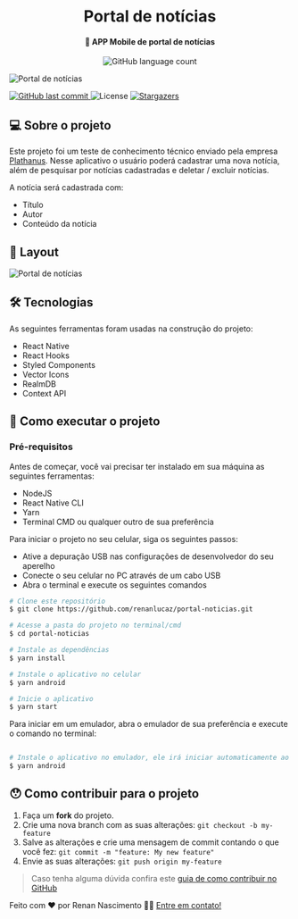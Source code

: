 <h1 align="center">
    Portal de notícias
</h1>

<h4 align="center">
	🚀 APP Mobile de portal de notícias
</h4>

<p align="center">
  <img alt="GitHub language count" src="https://img.shields.io/github/languages/count/renanlucaz/portal-noticias?color=%2304D361">

  ![Portal de notícias](https://i.ibb.co/FmLRBQG/title.jpg)



  <a href="https://github.com/renanlucaz/portal-noticias/commits/master">
    <img alt="GitHub last commit" src="https://img.shields.io/github/last-commit/renanlucaz/portal-noticias">
  </a>

  <img alt="License" src="https://img.shields.io/badge/license-MIT-brightgreen">
   <a href="https://github.com/renanlucaz/portal-noticias/stargazers">
    <img alt="Stargazers" src="https://img.shields.io/github/stars/renanlucaz/portal-noticias?style=social">
  </a>
</p>


## 💻 Sobre o projeto
Este projeto foi um teste de conhecimento técnico enviado pela empresa <a href="https://plathanus.com.br/">Plathanus</a>. Nesse aplicativo o usuário poderá cadastrar uma nova notícia, além de pesquisar por notícias cadastradas e deletar / excluir notícias.

A notícia será cadastrada com:
- Título
- Autor
- Conteúdo da notícia

## 🎨 Layout

<img src="https://i.ibb.co/FmLRBQG/title.jpg" alt="Portal de notícias" title="Portal de notícias"/>


## 🛠 Tecnologias

As seguintes ferramentas foram usadas na construção do projeto:

- React Native
- React Hooks
- Styled Components
- Vector Icons
- RealmDB
- Context API

## 🚀 Como executar o projeto

### Pré-requisitos

Antes de começar, você vai precisar ter instalado em sua máquina as seguintes ferramentas:
- NodeJS
- React Native CLI
- Yarn
- Terminal CMD ou qualquer outro de sua preferência

Para iniciar o projeto no seu celular, siga os seguintes passos:

- Ative a depuração USB nas configurações de desenvolvedor do seu aperelho
- Conecte o seu celular no PC através de um cabo USB
- Abra o terminal e execute os seguintes comandos

```bash
# Clone este repositório
$ git clone https://github.com/renanlucaz/portal-noticias.git

# Acesse a pasta do projeto no terminal/cmd
$ cd portal-noticias

# Instale as dependências
$ yarn install

# Instale o aplicativo no celular
$ yarn android

# Inicie o aplicativo
$ yarn start

```
Para iniciar em um emulador, abra o emulador de sua preferência e execute o comando no terminal:

```bash

# Instale o aplicativo no emulador, ele irá iniciar automaticamente ao finalizar
$ yarn android

```

## 😯 Como contribuir para o projeto

1. Faça um **fork** do projeto.
2. Crie uma nova branch com as suas alterações: `git checkout -b my-feature`
3. Salve as alterações e crie uma mensagem de commit contando o que você fez: `git commit -m "feature: My new feature"`
4. Envie as suas alterações: `git push origin my-feature`
> Caso tenha alguma dúvida confira este [guia de como contribuir no GitHub](https://github.com/firstcontributions/first-contributions)



Feito com ❤️ por Renan Nascimento 👋🏽 [Entre em contato!](https://www.linkedin.com/in/renan-nascimento-16a5811a0/)

